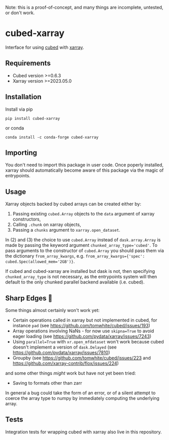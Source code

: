 Note: this is a proof-of-concept, and many things are incomplete, untested, or don't work.

# cubed-xarray

Interface for using [cubed](https://github.com/tomwhite/cubed) with [xarray](https://github.com/pydata/xarray).

## Requirements

- Cubed version >=0.6.3
- Xarray version >=2023.05.0

## Installation

Install via pip 

`pip install cubed-xarray`

or conda

`conda install -c conda-forge cubed-xarray`

## Importing

You don't need to import this package in user code. Once poperly installed, xarray should automatically become aware of this package via the magic of entrypoints.

## Usage

Xarray objects backed by cubed arrays can be created either by:

1. Passing existing `cubed.Array` objects to the `data` argument of xarray constructors,
2. Calling `.chunk` on xarray objects,
3. Passing a `chunks` argument to `xarray.open_dataset`.

In (2) and (3) the choice to use `cubed.Array` instead of `dask.array.Array` is made by passing the keyword argument `chunked_array_type='cubed'`.
To pass arguments to the constructor of `cubed.Array` you should pass them via the dictionary `from_array_kwargs`, e.g. `from_array_kwargs={'spec': cubed.Spec(allowed_mem='2GB')}`.

If cubed and cubed-xarray are installed but dask is not, then specifying `chunked_array_type` is not necessary, 
as the entrypoints system will then default to the only chunked parallel backend available (i.e. cubed).

## Sharp Edges 🔪

Some things almost certainly won't work yet:
- Certain operations called in xarray but not implemented in cubed, for instance `pad` (see https://github.com/tomwhite/cubed/issues/193)
- Array operations involving NaNs - for now use `skipna=True` to avoid eager loading (see https://github.com/pydata/xarray/issues/7243)
- Using `parallel=True` with `xr.open_mfdataset` won't work because cubed doesn't implement a version of `dask.Delayed` (see https://github.com/pydata/xarray/issues/7810)
- Groupby (see https://github.com/tomwhite/cubed/issues/223 and https://github.com/xarray-contrib/flox/issues/224)

and some other things _might_ work but have not yet been tried:

- Saving to formats other than zarr

In general a bug could take the form of an error, or of a silent attempt to coerce the array type to numpy by immediately computing the underlying array.

## Tests

Integration tests for wrapping cubed with xarray also live in this repository.
